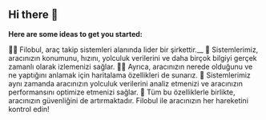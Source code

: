 ## Hi there 👋



**Here are some ideas to get you started:**

🙋‍♀️ Filobul, araç takip sistemleri alanında lider bir şirkettir.__
🌈 Sistemlerimiz, aracınızın konumunu, hızını, yolculuk verilerini ve daha birçok bilgiyi gerçek zamanlı olarak izlemenizi sağlar.
👩‍💻 Ayrıca, aracınızın nerede olduğunu ve ne yaptığını anlamak için haritalama özellikleri de sunarız. 
🍿 Sistemlerimiz aynı zamanda aracınızın yolculuk verilerini analiz etmenizi ve aracınızın performansını optimize etmenizi sağlar. 
🧙 Tüm bu özelliklerle birlikte, aracınızın güvenliğini de artırmaktadır. Filobul ile aracınızın her hareketini kontrol edin!
